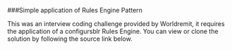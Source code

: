###Simple application of Rules Engine Pattern

This was an interview coding challenge provided by Worldremit, it requires the application of a configursblr Rules Engine.
You can view or clone the solution by following the source link below.
